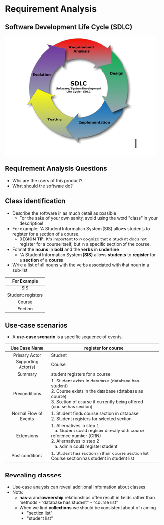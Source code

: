 
# Requirement Analysis

## Software Development Life Cycle (SDLC)

![](graphics/sdlc.png)

## Requirement Analysis Questions

- Who are the users of this product?
- What should the software do?

## **Class identification**

- Describe the software in as much detail as possible
    - For the sake of your own sanity, avoid using the word "class" in your description!
- For example: "A Student Information System (SIS) allows students to register for a section of a course.
    - **DESIGN TIP**: It's important to recognize that a student does not register for a course itself, but in a specific section of the course.
- Format the **nouns** in **bold** and the __verbs__ in __underline__
    - "A Student Information System **(SIS)** allows **students** to __register__ for a **section** of a **course**
- Write a list of all nouns with the verbs associated with that noun in a sub-list


| For Example |
|:-------:|
| SIS |
| Student: registers |
| Course |
| Section| 

## Use-case scenarios

- A **use-case scenario** is a specific sequence of events.

| Use Case Name | register for course|
| :----------: | ------------ |
| Primary Actor | Student |
| Supporting Actor(s) | Course |
| Summary | student registers for a course |
| Preconditions | 1. Student exists in database (database has student) <br/> 2. Course exists in the database (database as course) <br/> 3. Section of course if currently being offered (course has section) |
| Normal Flow of Events | 1. Student finds course section in database <br/> 2. Student registers for selected section |
| Extensions |  1. Alternatives to step 1 <br/> &nbsp;&nbsp; a. Student could register directly with course reference number (CRN) <br/> 2. Alternatives to step 2 <br/> &nbsp;&nbsp; a. Admin could register student |
| Post conditions | 1. Student has section in their course section list <br/> Course section has student in student list |

## Revealing classes

- Use-case analysis can reveal additional information about classes
- Note:
     - **has-a** and **ownership** relationships often result in fields rather than methods
      - "database has student"
      - "course list"
    - When we find **collections** we should be consistent about of naming 
        - "section list"
        - "student list"

        




